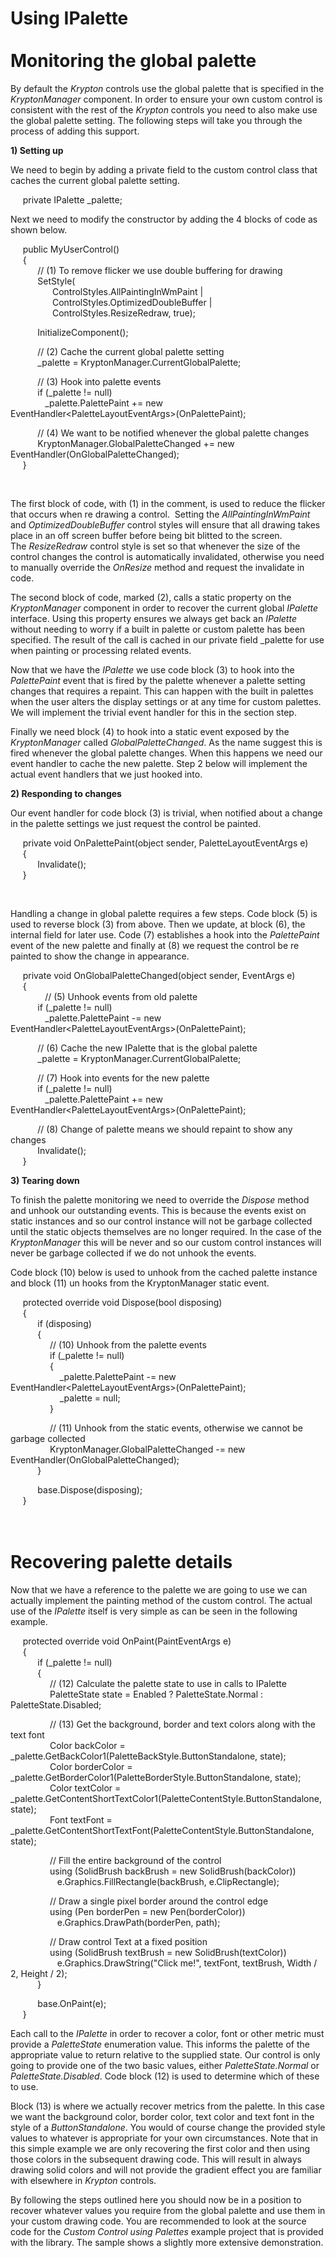 Using IPalette<br><br>Monitoring the global palette
===================================================

By default the *Krypton* controls use the global palette that is specified in
the *KryptonManager* component. In order to ensure your own custom control is
consistent with the rest of the *Krypton* controls you need to also make use the
global palette setting. The following steps will take you through the process of
adding this support.  
  
  
**1) Setting up**  
  
We need to begin by adding a private field to the custom control class that
caches the current global palette setting.

     private IPalette \_palette;  
  
Next we need to modify the constructor by adding the 4 blocks of code as shown
below.  
  
     public MyUserControl()  
     {  
           // (1) To remove flicker we use double buffering for drawing  
           SetStyle(  
                 ControlStyles.AllPaintingInWmPaint \|  
                 ControlStyles.OptimizedDoubleBuffer \|  
                 ControlStyles.ResizeRedraw, true);

           InitializeComponent();

           // (2) Cache the current global palette setting  
           \_palette = KryptonManager.CurrentGlobalPalette;

           // (3) Hook into palette events  
           if (_palette != null)  
              \_palette.PalettePaint += new
EventHandler\<PaletteLayoutEventArgs\>(OnPalettePaint);

           // (4) We want to be notified whenever the global palette changes  
           KryptonManager.GlobalPaletteChanged += new
EventHandler(OnGlobalPaletteChanged);  
     }

 

The first block of code, with (1) in the comment, is used to reduce the flicker
that occurs when re drawing a control.  Setting the *AllPaintingInWmPaint* and
*OptimizedDoubleBuffer* control styles will ensure that all drawing takes place
in an off screen buffer before being bit blitted to the screen.
The *ResizeRedraw* control style is set so that whenever the size of the
control changes the control is automatically invalidated, otherwise you need to
manually override the *OnResize* method and request the invalidate in code.

The second block of code, marked (2), calls a static property on the
*KryptonManager* component in order to recover the current global *IPalette*
interface. Using this property ensures we always get back an *IPalette* without
needing to worry if a built in palette or custom palette has been specified. The
result of the call is cached in our private field \_palette for use when
painting or processing related events.

Now that we have the *IPalette* we use code block (3) to hook into the
*PalettePaint* event that is fired by the palette whenever a palette setting
changes that requires a repaint. This can happen with the built in palettes when
the user alters the display settings or at any time for custom palettes. We will
implement the trivial event handler for this in the section step.  
  
Finally we need block (4) to hook into a static event exposed by the
*KryptonManager* called *GlobalPaletteChanged*. As the name suggest this is
fired whenever the global palette changes. When this happens we need our event
handler to cache the new palette. Step 2 below will implement the actual event
handlers that we just hooked into.

**2) Responding to changes**  
  
Our event handler for code block (3) is trivial, when notified about a change in
the palette settings we just request the control be painted.

     private void OnPalettePaint(object sender, PaletteLayoutEventArgs e)  
     {  
           Invalidate();  
     }

 

Handling a change in global palette requires a few steps. Code block (5) is used
to reverse block (3) from above. Then we update, at block (6), the internal
field for later use. Code (7) establishes a hook into the *PalettePaint* event
of the new palette and finally at (8) we request the control be re painted to
show the change in appearance.

     private void OnGlobalPaletteChanged(object sender, EventArgs e)  
     {  
              // (5) Unhook events from old palette  
           if (_palette != null)  
              _palette.PalettePaint -= new
EventHandler\<PaletteLayoutEventArgs\>(OnPalettePaint);

           // (6) Cache the new IPalette that is the global palette  
           _palette = KryptonManager.CurrentGlobalPalette;  
  
           // (7) Hook into events for the new palette  
           if (_palette != null)  
              _palette.PalettePaint += new
EventHandler\<PaletteLayoutEventArgs\>(OnPalettePaint);

           // (8) Change of palette means we should repaint to show any changes  
           Invalidate();  
     }  
  
  
**3) Tearing down**  
  
To finish the palette monitoring we need to override the *Dispose* method and
unhook our outstanding events. This is because the events exist on static
instances and so our control instance will not be garbage collected until the
static objects themselves are no longer required. In the case of the
*KryptonManager* this will be never and so our custom control instances will
never be garbage collected if we do not unhook the events.  
  
Code block (10) below is used to unhook from the cached palette instance and
block (11) un hooks from the KryptonManager static event.

     protected override void Dispose(bool disposing)  
     {  
           if (disposing)  
           {  
                // (10) Unhook from the palette events  
                if (_palette != null)  
                {  
                    \_palette.PalettePaint -= new
EventHandler\<PaletteLayoutEventArgs\>(OnPalettePaint);  
                    \_palette = null;  
                }

                // (11) Unhook from the static events, otherwise we cannot be
garbage collected  
                KryptonManager.GlobalPaletteChanged -= new
EventHandler(OnGlobalPaletteChanged);  
           }

           base.Dispose(disposing);  
     }

<br>Recovering palette details
==============================

Now that we have a reference to the palette we are going to use we can actually
implement the painting method of the custom control. The actual use of the
*IPalette* itself is very simple as can be seen in the following example.

     protected override void OnPaint(PaintEventArgs e)  
     {  
           if (_palette != null)  
           {  
                // (12) Calculate the palette state to use in calls to IPalette  
                PaletteState state = Enabled ? PaletteState.Normal :
PaletteState.Disabled;

                // (13) Get the background, border and text colors along with
the text font  
                Color backColor =
\_palette.GetBackColor1(PaletteBackStyle.ButtonStandalone, state);  
                Color borderColor =
\_palette.GetBorderColor1(PaletteBorderStyle.ButtonStandalone, state);  
                Color textColor =
\_palette.GetContentShortTextColor1(PaletteContentStyle.ButtonStandalone,
state);  
                Font textFont =
\_palette.GetContentShortTextFont(PaletteContentStyle.ButtonStandalone, state);

                // Fill the entire background of the control  
                using (SolidBrush backBrush = new SolidBrush(backColor))  
                   e.Graphics.FillRectangle(backBrush, e.ClipRectangle);

                // Draw a single pixel border around the control edge  
                using (Pen borderPen = new Pen(borderColor))  
                   e.Graphics.DrawPath(borderPen, path);

                // Draw control Text at a fixed position  
                using (SolidBrush textBrush = new SolidBrush(textColor))  
                   e.Graphics.DrawString("Click me!", textFont, textBrush, Width
/ 2, Height / 2);  
           }

           base.OnPaint(e);  
     }  
  
Each call to the *IPalette* in order to recover a color, font or other metric
must provide a *PaletteState* enumeration value. This informs the palette of the
appropriate value to return relative to the supplied state. Our control is only
going to provide one of the two basic values, either *PaletteState.Normal* or
*PaletteState.Disabled*. Code block (12) is used to determine which of these to
use.  
  
Block (13) is where we actually recover metrics from the palette. In this case
we want the background color, border color, text color and text font in the
style of a *ButtonStandalone*. You would of course change the provided style
values to whatever is appropriate for your own circumstances. Note that in this
simple example we are only recovering the first color and then using those
colors in the subsequent drawing code. This will result in always drawing solid
colors and will not provide the gradient effect you are familiar with elsewhere
in *Krypton* controls.

By following the steps outlined here you should now be in a position to recover
whatever values you require from the global palette and use them in your custom
drawing code. You are recommended to look at the source code for the *Custom
Control using Palettes* example project that is provided with the library. The
sample shows a slightly more extensive demonstration.
